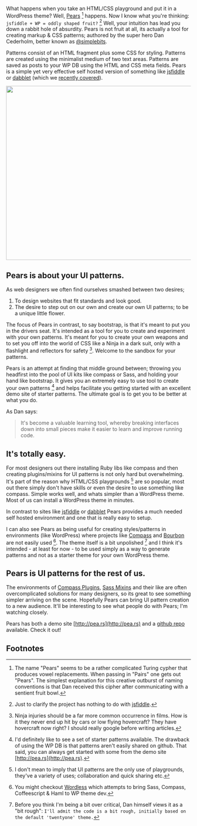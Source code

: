 What happens when you take an HTML/CSS playground and put it in a WordPress theme? Well, [Pears](http://pea.rs) [^1] happens. Now I know what you're thinking: `jsfiddle + WP = oddly shaped fruit?` [^2] Well, your intuition has lead you down a rabbit hole of absurdity. Pears is not fruit at all, its actually a tool for creating markup & CSS patterns; authored by the super hero Dan Cederholm, better known as [@simplebits](http://simplebits.com). 

Patterns consist of an HTML fragment plus some CSS for styling. Patterns are created using the minimalist medium of two text areas. Patterns are saved as posts to your WP DB using the HTML and CSS meta fields. Pears is a simple yet very effective self hosted version of something like [jsfiddle](http://jsfiddle.net/) or [dabblet](http://dabblet.com/ "Dabblet – An Interactive Playground for CSS and HTML") (which we [recently covered](http://example.com/ "Dabblet – An Interactive Playground for CSS and HTML")).  

<a href="http://theindustry.cc/assets/2012/02/Pears-TagsPattern.png"><img class="aligncenter size-large wp-image-1396" title="Pears Tags Patttern" src="http://theindustry.cc/assets/2012/02/Pears-TagsPattern-750x475.png" alt="" width="750" height="475" /></a>        

## Pears is about your UI patterns. 

As web designers we often find ourselves smashed between two desires; 

1. To design websites that fit standards and look good. 
2. The desire to step out on our own and create our own UI patterns; to be a unique little flower.        

The focus of Pears in contrast, to say bootstrap, is that it's meant to put you in the drivers seat. It's intended as a tool for you to create and experiment with your own patterns. It's meant for you to create your own weapons and to set you off into the world of CSS like a Ninja in a dark suit, only with a flashlight and reflectors for safety [^3]. Welcome to the sandbox for your patterns.  

Pears is an attempt at finding that middle ground between; throwing you headfirst into the pool of UI kits like compass or Sass, and holding your hand like bootstrap. It gives you an extremely easy to use tool to create your own patterns [^4] and helps facilitate you getting started with an excellent demo site of starter patterns. The ultimate goal is to get you to be better at what you do. 

As Dan says:

  > It's become 
    a valuable learning tool, whereby breaking interfaces down into 
    small pieces make it easier to learn and improve running code.

## It's totally easy.   

For most designers out there installing Ruby libs like compass and then creating plugins/mixins for UI patterns is not only hard but overwhelming. It's part of the reason why HTML/CSS playgrounds [^5] are so popular, most out there simply don't have skills or even the desire to use something like compass. Simple works well, and whats simpler than a WordPress theme. Most of us can install a WordPress theme in minutes.

In contrast to sites like [jsfiddle](http://jsfiddle.net/) or [dabblet](http://dabblet.com/ "Dabblet – An Interactive Playground for CSS and HTML") Pears provides a much needed self hosted environment and one that is really easy to setup. 
    
I can also see Pears as being useful for creating styles/patterns in environments (like WordPress) where projects like [Compass](http://compass-style.org) and [Bourbon](https://github.com/thoughtbot/bourbon) are not easily used [^6]. The theme itself is a bit unpolished [^7] and I think it's intended - at least for now - to be used simply as a way to generate patterns and not as a starter theme for your own WordPress theme.    

## Pears is UI patterns for the rest of us. 

The environments of [Compass Plugins](http://compass-style.org), [Sass Mixins](http://sass-lang.com/) and their like are often overcomplicated solutions for many designers, so its great to see something simpler arriving on the scene. Hopefully Pears can bring UI pattern creation to a new audience. It'll be interesting to see what people do with Pears; I'm watching closely. 

Pears has both a demo site [http://pea.rs](http://pea.rs) and a [github repo](https://github.com/simplebits/Pears) available. Check it out!      

## Footnotes  

[^1]: The name "Pears" seems to be a rather complicated Turing cypher that produces vowel replacements. When passing in "Pairs" one gets out "Pears". The simplest explanation for this creative outburst of naming conventions is that Dan received this cipher after communicating with a sentient fruit bowl.
       
[^2]: Just to clarify the project has nothing to do with [jsfiddle](http://jsfiddle.net).       

[^3]: Ninja injuries should be a far more common occurrence in films. How is it they never end up hit by cars or low flying hovercraft? They have hovercraft now right? I should really google before writing articles.    

[^4]: I'd definitely like to see a set of starter patterns available. The drawback of using the WP DB is that patterns aren't easily shared on github. That said, you can always get started with some from the demo site [http://pea.rs](http://pea.rs).  

[^5]: I don't mean to imply that UI patterns are the only use of playgrounds, they've a variety of uses; collaboration and quick sharing etc.      

[^6]: You might checkout [Wordless](http://welaika.github.com/wordless) which attempts to bring Sass, Compass, Coffeescript & Haml to WP theme dev. 

[^7]: Before you think I'm being a bit over critical, Dan himself views it as a "bit rough": `I'll admit the code is a bit rough, initially based on the default 'twentyone' theme.`